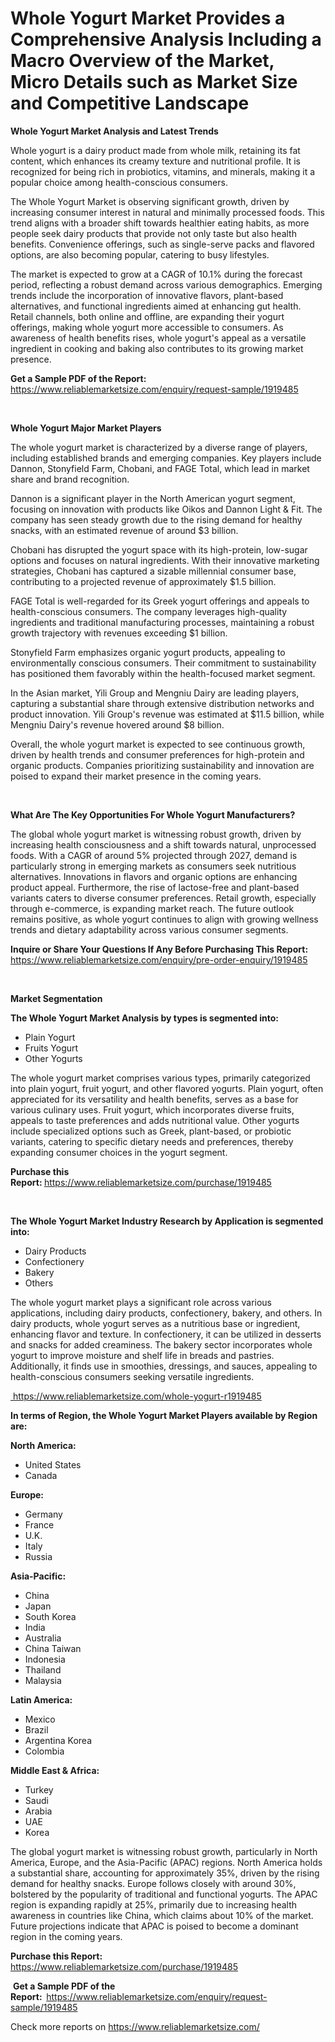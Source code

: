 <p><h1>Whole Yogurt Market Provides a Comprehensive Analysis Including a Macro Overview of the Market, Micro Details such as Market Size and Competitive Landscape</h1></p><p><strong>Whole Yogurt Market Analysis and Latest Trends</strong></p>
<p><p>Whole yogurt is a dairy product made from whole milk, retaining its fat content, which enhances its creamy texture and nutritional profile. It is recognized for being rich in probiotics, vitamins, and minerals, making it a popular choice among health-conscious consumers. </p><p>The Whole Yogurt Market is observing significant growth, driven by increasing consumer interest in natural and minimally processed foods. This trend aligns with a broader shift towards healthier eating habits, as more people seek dairy products that provide not only taste but also health benefits. Convenience offerings, such as single-serve packs and flavored options, are also becoming popular, catering to busy lifestyles.</p><p>The market is expected to grow at a CAGR of 10.1% during the forecast period, reflecting a robust demand across various demographics. Emerging trends include the incorporation of innovative flavors, plant-based alternatives, and functional ingredients aimed at enhancing gut health. Retail channels, both online and offline, are expanding their yogurt offerings, making whole yogurt more accessible to consumers. As awareness of health benefits rises, whole yogurt's appeal as a versatile ingredient in cooking and baking also contributes to its growing market presence.</p></p>
<p><strong>Get a Sample PDF of the Report:&nbsp;</strong> <a href="https://www.reliablemarketsize.com/enquiry/request-sample/1919485?utm_campaign=3552&utm_medium=2&utm_source=Github&utm_content=ia&utm_term=07042025&utm_id=whole-yogurt">https://www.reliablemarketsize.com/enquiry/request-sample/1919485</a></p>
<p>&nbsp;</p>
<p><strong>Whole Yogurt Major Market Players</strong></p>
<p><p>The whole yogurt market is characterized by a diverse range of players, including established brands and emerging companies. Key players include Dannon, Stonyfield Farm, Chobani, and FAGE Total, which lead in market share and brand recognition. </p><p>Dannon is a significant player in the North American yogurt segment, focusing on innovation with products like Oikos and Dannon Light & Fit. The company has seen steady growth due to the rising demand for healthy snacks, with an estimated revenue of around $3 billion.</p><p>Chobani has disrupted the yogurt space with its high-protein, low-sugar options and focuses on natural ingredients. With their innovative marketing strategies, Chobani has captured a sizable millennial consumer base, contributing to a projected revenue of approximately $1.5 billion.</p><p>FAGE Total is well-regarded for its Greek yogurt offerings and appeals to health-conscious consumers. The company leverages high-quality ingredients and traditional manufacturing processes, maintaining a robust growth trajectory with revenues exceeding $1 billion.</p><p>Stonyfield Farm emphasizes organic yogurt products, appealing to environmentally conscious consumers. Their commitment to sustainability has positioned them favorably within the health-focused market segment.</p><p>In the Asian market, Yili Group and Mengniu Dairy are leading players, capturing a substantial share through extensive distribution networks and product innovation. Yili Group's revenue was estimated at $11.5 billion, while Mengniu Dairy's revenue hovered around $8 billion.</p><p>Overall, the whole yogurt market is expected to see continuous growth, driven by health trends and consumer preferences for high-protein and organic products. Companies prioritizing sustainability and innovation are poised to expand their market presence in the coming years.</p></p>
<p>&nbsp;</p>
<p><strong>What Are The Key Opportunities For Whole Yogurt Manufacturers?</strong></p>
<p><p>The global whole yogurt market is witnessing robust growth, driven by increasing health consciousness and a shift towards natural, unprocessed foods. With a CAGR of around 5% projected through 2027, demand is particularly strong in emerging markets as consumers seek nutritious alternatives. Innovations in flavors and organic options are enhancing product appeal. Furthermore, the rise of lactose-free and plant-based variants caters to diverse consumer preferences. Retail growth, especially through e-commerce, is expanding market reach. The future outlook remains positive, as whole yogurt continues to align with growing wellness trends and dietary adaptability across various consumer segments.</p></p>
<p><strong>Inquire or Share Your Questions If Any Before Purchasing This Report:</strong> <a href="https://www.reliablemarketsize.com/enquiry/pre-order-enquiry/1919485?utm_campaign=3552&utm_medium=2&utm_source=Github&utm_content=ia&utm_term=07042025&utm_id=whole-yogurt">https://www.reliablemarketsize.com/enquiry/pre-order-enquiry/1919485</a></p>
<p>&nbsp;</p>
<p><strong>Market Segmentation</strong></p>
<p><strong>The Whole Yogurt Market Analysis by types is segmented into:</strong></p>
<p><ul><li>Plain Yogurt</li><li>Fruits Yogurt</li><li>Other Yogurts</li></ul></p>
<p><p>The whole yogurt market comprises various types, primarily categorized into plain yogurt, fruit yogurt, and other flavored yogurts. Plain yogurt, often appreciated for its versatility and health benefits, serves as a base for various culinary uses. Fruit yogurt, which incorporates diverse fruits, appeals to taste preferences and adds nutritional value. Other yogurts include specialized options such as Greek, plant-based, or probiotic variants, catering to specific dietary needs and preferences, thereby expanding consumer choices in the yogurt segment.</p></p>
<p><strong>Purchase this Report:&nbsp;</strong><a href="https://www.reliablemarketsize.com/purchase/1919485?utm_campaign=3552&utm_medium=2&utm_source=Github&utm_content=ia&utm_term=07042025&utm_id=whole-yogurt">https://www.reliablemarketsize.com/purchase/1919485</a></p>
<p>&nbsp;</p>
<p><strong>The Whole Yogurt Market Industry Research by Application is segmented into:</strong></p>
<p><ul><li>Dairy Products</li><li>Confectionery</li><li>Bakery</li><li>Others</li></ul></p>
<p><p>The whole yogurt market plays a significant role across various applications, including dairy products, confectionery, bakery, and others. In dairy products, whole yogurt serves as a nutritious base or ingredient, enhancing flavor and texture. In confectionery, it can be utilized in desserts and snacks for added creaminess. The bakery sector incorporates whole yogurt to improve moisture and shelf life in breads and pastries. Additionally, it finds use in smoothies, dressings, and sauces, appealing to health-conscious consumers seeking versatile ingredients.</p></p>
<p><a href="https://www.reliablemarketsize.com/whole-yogurt-r1919485?utm_campaign=3552&utm_medium=2&utm_source=Github&utm_content=ia&utm_term=07042025&utm_id=whole-yogurt">&nbsp;https://www.reliablemarketsize.com/whole-yogurt-r1919485</a></p>
<p><strong>In terms of Region, the Whole Yogurt Market Players available by Region are:</strong></p>
<p>
    <p> <strong> North America: </strong>
        <ul>
            <li>United States</li>
            <li>Canada</li>
        </ul>
        </p> 
    <p> <strong> Europe: </strong>
        <ul>
            <li>Germany</li>
            <li>France</li>
            <li>U.K.</li>
            <li>Italy</li>
            <li>Russia</li>
        </ul>
        </p> 
    <p> <strong> Asia-Pacific: </strong>
        <ul>
            <li>China</li>
            <li>Japan</li>
            <li>South Korea</li>
            <li>India</li>
            <li>Australia</li>
            <li>China Taiwan</li>
            <li>Indonesia</li>
            <li>Thailand</li>
            <li>Malaysia</li>
        </ul>
        </p> 
    <p> <strong> Latin America: </strong>
        <ul>
            <li>Mexico</li>
            <li>Brazil</li>
            <li>Argentina Korea</li>
            <li>Colombia</li>
        </ul>
        </p> 
    <p> <strong> Middle East & Africa: </strong>
        <ul>
            <li>Turkey</li>
            <li>Saudi</li>
            <li>Arabia</li>
            <li>UAE</li>
            <li>Korea</li>
        </ul>
    </p>
    </p>
<p><p>The global yogurt market is witnessing robust growth, particularly in North America, Europe, and the Asia-Pacific (APAC) regions. North America holds a substantial share, accounting for approximately 35%, driven by the rising demand for healthy snacks. Europe follows closely with around 30%, bolstered by the popularity of traditional and functional yogurts. The APAC region is expanding rapidly at 25%, primarily due to increasing health awareness in countries like China, which claims about 10% of the market. Future projections indicate that APAC is poised to become a dominant region in the coming years.</p></p>
<p><strong>Purchase this Report: </strong><a href="https://www.reliablemarketsize.com/purchase/1919485?utm_campaign=3552&utm_medium=2&utm_source=Github&utm_content=ia&utm_term=07042025&utm_id=whole-yogurt">https://www.reliablemarketsize.com/purchase/1919485</a></p>
<p>&nbsp;<strong>Get a Sample PDF of the Report:&nbsp;&nbsp;</strong><a href="https://www.reliablemarketsize.com/enquiry/request-sample/1919485?utm_campaign=3552&utm_medium=2&utm_source=Github&utm_content=ia&utm_term=07042025&utm_id=whole-yogurt">https://www.reliablemarketsize.com/enquiry/request-sample/1919485</a></p>
<p><strong></strong></p>
<p>Check more reports on <a href="https://www.reliablemarketsize.com/?utm_campaign=3552&utm_medium=2&utm_source=Github&utm_content=ia&utm_term=07042025&utm_id=whole-yogurt">https://www.reliablemarketsize.com/</a></p>